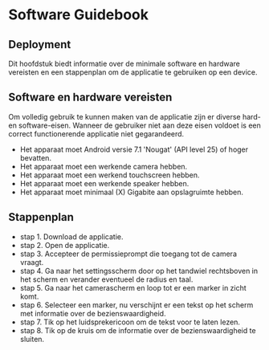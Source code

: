 # Software Guidebook

## Deployment
Dit hoofdstuk biedt informatie over de minimale software en hardware vereisten en een stappenplan om de applicatie te gebruiken op een device.

## Software en hardware vereisten
Om volledig gebruik te kunnen maken van de applicatie zijn er diverse hard- en software-eisen. Wanneer de gebruiker niet aan deze eisen voldoet is een correct functionerende applicatie niet gegarandeerd.

- Het apparaat moet Android versie 7.1 'Nougat' (API level 25) of hoger bevatten.
- Het apparaat moet een werkende camera hebben.
- Het apparaat moet een werkend touchscreen hebben.
- Het apparaat moet een werkende speaker hebben.
- Het apparaat moet minimaal (X) Gigabite aan opslagruimte hebben.

## Stappenplan
- stap 1. Download de applicatie.
- stap 2. Open de applicatie.
- stap 3. Accepteer de permissieprompt die toegang tot de camera vraagt.
- stap 4. Ga naar het settingsscherm door op het tandwiel rechtsboven in het scherm en verander eventueel de radius en taal.
- stap 5. Ga naar het camerascherm en loop tot er een marker in zicht komt.
- stap 6. Selecteer een marker, nu verschijnt er een tekst op het scherm met informatie over de bezienswaardigheid.
- stap 7. Tik op het luidsprekericoon om de tekst voor te laten lezen.
- stap 8. Tik op de kruis om de informatie over de bezienswaardigheid te sluiten.

